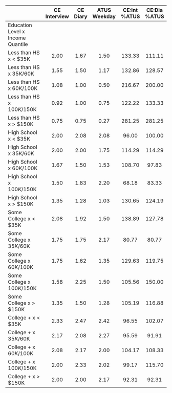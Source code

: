 
|                      | CE<br>Interview |  CE<br>Diary | ATUS<br>Weekday | CE:Int<br>%ATUS | CE:Dia<br>%ATUS |
| -------------------- | :----------: | :----------: | :----------: | :----------: | :----------: |
| Education Level x Income Quantile |              |              |              |              |              |
| Less than HS x     < $35K |         2.00 |         1.67 |         1.50 |       133.33 |       111.11 |
| Less than HS x  $35K/$60K |         1.55 |         1.50 |         1.17 |       132.86 |       128.57 |
| Less than HS x  $60K/$100K |         1.08 |         1.00 |         0.50 |       216.67 |       200.00 |
| Less than HS x $100K/$150K |         0.92 |         1.00 |         0.75 |       122.22 |       133.33 |
| Less than HS x     > $150K |         0.75 |         0.75 |         0.27 |       281.25 |       281.25 |
| High School x     < $35K |         2.00 |         2.08 |         2.08 |        96.00 |       100.00 |
| High School x  $35K/$60K |         2.00 |         2.00 |         1.75 |       114.29 |       114.29 |
| High School x  $60K/$100K |         1.67 |         1.50 |         1.53 |       108.70 |        97.83 |
| High School x $100K/$150K |         1.50 |         1.83 |         2.20 |        68.18 |        83.33 |
| High School x     > $150K |         1.35 |         1.28 |         1.03 |       130.65 |       124.19 |
| Some College x     < $35K |         2.08 |         1.92 |         1.50 |       138.89 |       127.78 |
| Some College x  $35K/$60K |         1.75 |         1.75 |         2.17 |        80.77 |        80.77 |
| Some College x  $60K/$100K |         1.75 |         1.62 |         1.35 |       129.63 |       119.75 |
| Some College x $100K/$150K |         1.58 |         2.25 |         1.50 |       105.56 |       150.00 |
| Some College x     > $150K |         1.35 |         1.50 |         1.28 |       105.19 |       116.88 |
| College + x     < $35K |         2.33 |         2.47 |         2.42 |        96.55 |       102.07 |
| College + x  $35K/$60K |         2.17 |         2.08 |         2.27 |        95.59 |        91.91 |
| College + x  $60K/$100K |         2.08 |         2.17 |         2.00 |       104.17 |       108.33 |
| College + x $100K/$150K |         2.00 |         2.33 |         2.02 |        99.17 |       115.70 |
| College + x     > $150K |         2.00 |         2.00 |         2.17 |        92.31 |        92.31 |

